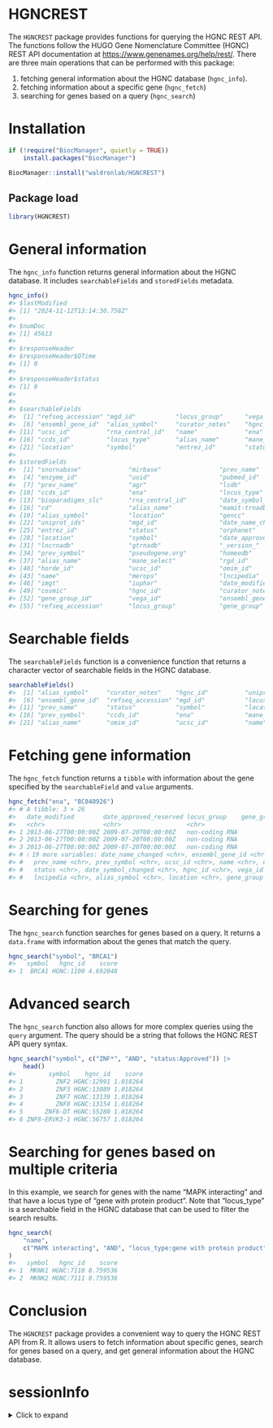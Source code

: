 
# HGNCREST

The `HGNCREST` package provides functions for querying the HGNC REST
API. The functions follow the HUGO Gene Nomenclature Committee (HGNC)
REST API documentation at <https://www.genenames.org/help/rest/>. There
are three main operations that can be performed with this package:

1.  fetching general information about the HGNC database (`hgnc_info`).
2.  fetching information about a specific gene (`hgnc_fetch`)
3.  searching for genes based on a query (`hgnc_search`)

# Installation

``` r
if (!require("BiocManager", quietly = TRUE))
    install.packages("BiocManager")

BiocManager::install("waldronlab/HGNCREST")
```

## Package load

``` r
library(HGNCREST)
```

# General information

The `hgnc_info` function returns general information about the HGNC
database. It includes `searchableFields` and `storedFields` metadata.

``` r
hgnc_info()
#> $lastModified
#> [1] "2024-11-12T13:14:30.758Z"
#> 
#> $numDoc
#> [1] 45613
#> 
#> $responseHeader
#> $responseHeader$QTime
#> [1] 0
#> 
#> $responseHeader$status
#> [1] 0
#> 
#> 
#> $searchableFields
#>  [1] "refseq_accession" "mgd_id"           "locus_group"      "vega_id"          "uniprot_ids"     
#>  [6] "ensembl_gene_id"  "alias_symbol"     "curator_notes"    "hgnc_id"          "omim_id"         
#> [11] "ucsc_id"          "rna_central_id"   "name"             "ena"              "prev_symbol"     
#> [16] "ccds_id"          "locus_type"       "alias_name"       "mane_select"      "rgd_id"          
#> [21] "location"         "symbol"           "entrez_id"        "status"           "prev_name"       
#> 
#> $storedFields
#>  [1] "snornabase"             "mirbase"                "prev_name"             
#>  [4] "enzyme_id"              "uuid"                   "pubmed_id"             
#>  [7] "prev_name"              "agr"                    "lsdb"                  
#> [10] "ccds_id"                "ena"                    "locus_type"            
#> [13] "bioparadigms_slc"       "rna_central_id"         "date_symbol_changed"   
#> [16] "cd"                     "alias_name"             "mamit-trnadb"          
#> [19] "alias_symbol"           "location"               "gencc"                 
#> [22] "uniprot_ids"            "mgd_id"                 "date_name_changed"     
#> [25] "entrez_id"              "status"                 "orphanet"              
#> [28] "location"               "symbol"                 "date_approved_reserved"
#> [31] "lncrnadb"               "gtrnadb"                "_version_"             
#> [34] "prev_symbol"            "pseudogene.org"         "homeodb"               
#> [37] "alias_name"             "mane_select"            "rgd_id"                
#> [40] "horde_id"               "ucsc_id"                "omim_id"               
#> [43] "name"                   "merops"                 "lncipedia"             
#> [46] "imgt"                   "iuphar"                 "date_modified"         
#> [49] "cosmic"                 "hgnc_id"                "curator_notes"         
#> [52] "gene_group_id"          "vega_id"                "ensembl_gene_id"       
#> [55] "refseq_accession"       "locus_group"            "gene_group"
```

# Searchable fields

The `searchableFields` function is a convenience function that returns a
character vector of searchable fields in the HGNC database.

``` r
searchableFields()
#>  [1] "alias_symbol"     "curator_notes"    "hgnc_id"          "uniprot_ids"      "vega_id"         
#>  [6] "ensembl_gene_id"  "refseq_accession" "mgd_id"           "locus_group"      "entrez_id"       
#> [11] "prev_name"        "status"           "symbol"           "location"         "locus_type"      
#> [16] "prev_symbol"      "ccds_id"          "ena"              "mane_select"      "rgd_id"          
#> [21] "alias_name"       "omim_id"          "ucsc_id"          "name"             "rna_central_id"
```

# Fetching gene information

The `hgnc_fetch` function returns a `tibble` with information about the
gene specified by the `searchableField` and `value` arguments.

``` r
hgnc_fetch("ena", "BC040926")
#> # A tibble: 3 × 26
#>   date_modified        date_approved_reserved locus_group    gene_group_id uuid       locus_type agr  
#>   <chr>                <chr>                  <chr>                  <int> <chr>      <chr>      <chr>
#> 1 2013-06-27T00:00:00Z 2009-07-20T00:00:00Z   non-coding RNA          1987 2d9067ca-… RNA, long… HGNC…
#> 2 2013-06-27T00:00:00Z 2009-07-20T00:00:00Z   non-coding RNA          1987 2d9067ca-… RNA, long… HGNC…
#> 3 2013-06-27T00:00:00Z 2009-07-20T00:00:00Z   non-coding RNA          1987 2d9067ca-… RNA, long… HGNC…
#> # ℹ 19 more variables: date_name_changed <chr>, ensembl_gene_id <chr>, symbol <chr>, entrez_id <chr>,
#> #   prev_name <chr>, prev_symbol <chr>, ucsc_id <chr>, name <chr>, ena <chr>, rna_central_id <chr>,
#> #   status <chr>, date_symbol_changed <chr>, hgnc_id <chr>, vega_id <chr>, refseq_accession <chr>,
#> #   lncipedia <chr>, alias_symbol <chr>, location <chr>, gene_group <chr>
```

# Searching for genes

The `hgnc_search` function searches for genes based on a query. It
returns a `data.frame` with information about the genes that match the
query.

``` r
hgnc_search("symbol", "BRCA1")
#>   symbol   hgnc_id    score
#> 1  BRCA1 HGNC:1100 4.692048
```

# Advanced search

The `hgnc_search` function also allows for more complex queries using
the `query` argument. The query should be a string that follows the HGNC
REST API query syntax.

``` r
hgnc_search("symbol", c("ZNF*", "AND", "status:Approved")) |>
    head()
#>         symbol    hgnc_id    score
#> 1         ZNF2 HGNC:12991 1.018264
#> 2         ZNF3 HGNC:13089 1.018264
#> 3         ZNF7 HGNC:13139 1.018264
#> 4         ZNF8 HGNC:13154 1.018264
#> 5      ZNF8-DT HGNC:55280 1.018264
#> 6 ZNF8-ERVK3-1 HGNC:56757 1.018264
```

# Searching for genes based on multiple criteria

In this example, we search for genes with the name “MAPK interacting”
and that have a locus type of “gene with protein product”. Note that
“locus_type” is a searchable field in the HGNC database that can be used
to filter the search results.

``` r
hgnc_search(
    "name",
    c("MAPK interacting", "AND", "locus_type:gene with protein product")
)
#>   symbol   hgnc_id    score
#> 1  MKNK1 HGNC:7110 8.759536
#> 2  MKNK2 HGNC:7111 8.759536
```

# Conclusion

The `HGNCREST` package provides a convenient way to query the HGNC REST
API from R. It allows users to fetch information about specific genes,
search for genes based on a query, and get general information about the
HGNC database.

# sessionInfo

<details>
<summary>
Click to expand
</summary>

``` r
sessionInfo()
#> R Under development (unstable) (2024-11-03 r87286)
#> Platform: x86_64-pc-linux-gnu
#> Running under: Ubuntu 24.04.1 LTS
#> 
#> Matrix products: default
#> BLAS/LAPACK: /usr/lib/x86_64-linux-gnu/openblas-pthread/libopenblasp-r0.3.26.so;  LAPACK version 3.12.0
#> 
#> locale:
#>  [1] LC_CTYPE=en_US.UTF-8       LC_NUMERIC=C               LC_TIME=en_US.UTF-8       
#>  [4] LC_COLLATE=en_US.UTF-8     LC_MONETARY=en_US.UTF-8    LC_MESSAGES=en_US.UTF-8   
#>  [7] LC_PAPER=en_US.UTF-8       LC_NAME=C                  LC_ADDRESS=C              
#> [10] LC_TELEPHONE=C             LC_MEASUREMENT=en_US.UTF-8 LC_IDENTIFICATION=C       
#> 
#> time zone: America/New_York
#> tzcode source: system (glibc)
#> 
#> attached base packages:
#> [1] stats     graphics  grDevices utils     datasets  methods   base     
#> 
#> other attached packages:
#> [1] HGNCREST_0.99.0 httr2_1.0.6    
#> 
#> loaded via a namespace (and not attached):
#>  [1] rappdirs_0.3.3      utf8_1.2.4          generics_0.1.3      tidyr_1.3.1        
#>  [5] digest_0.6.37       magrittr_2.0.3      evaluate_1.0.1      pkgload_1.4.0      
#>  [9] fastmap_1.2.0       jsonlite_1.8.9      sessioninfo_1.2.2   pkgbuild_1.4.5     
#> [13] BiocAddins_0.99.21  urlchecker_1.0.1    promises_1.3.0      BiocManager_1.30.25
#> [17] purrr_1.0.2         fansi_1.0.6         codetools_0.2-20    cli_3.6.3          
#> [21] shiny_1.9.1         rlang_1.1.4         ellipsis_0.3.2      remotes_2.5.0      
#> [25] withr_3.0.2         cachem_1.1.0        yaml_2.3.10         devtools_2.4.5     
#> [29] BiocBaseUtils_1.9.0 tools_4.5.0         memoise_2.0.1       dplyr_1.1.4        
#> [33] httpuv_1.6.15       credentials_2.0.2   curl_6.0.0          vctrs_0.6.5        
#> [37] R6_2.5.1            mime_0.12           lifecycle_1.0.4     fs_1.6.5           
#> [41] htmlwidgets_1.6.4   usethis_3.0.0       miniUI_0.1.1.1      pkgconfig_2.0.3    
#> [45] desc_1.4.3          pillar_1.9.0        later_1.3.2         glue_1.8.0         
#> [49] profvis_0.4.0       Rcpp_1.0.13-1       gert_2.1.4          xfun_0.49          
#> [53] tibble_3.2.1        tidyselect_1.2.1    sys_3.4.3           rstudioapi_0.17.1  
#> [57] knitr_1.49          xtable_1.8-4        htmltools_0.5.8.1   rmarkdown_2.29     
#> [61] compiler_4.5.0      askpass_1.2.1       openssl_2.2.2
```

</details>
